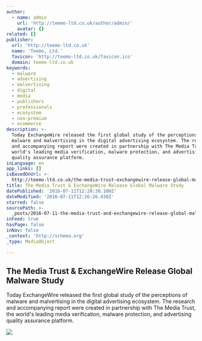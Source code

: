 ```yaml
---
author:
  - name: admin
    url: 'http://teemo-ltd.co.uk/author/admin/'
    avatar: {}
related: []
publisher:
  url: 'http://teemo-ltd.co.uk'
  name: 'Teemo, Ltd.'
  favicon: 'http://teemo-ltd.co.uk/favicon.ico'
  domain: teemo-ltd.co.uk
keywords:
  - malware
  - advertising
  - malvertising
  - digital
  - media
  - publishers
  - professionals
  - ecosystem
  - non-premium
  - ecommerce
description: >-
  Today ExchangeWire released the first global study of the perceptions of
  malware and malvertising in the digital advertising ecosystem. The research
  and accompanying report were created in partnership with The Media Trust, the
  world's leading media verification, malware protection, and advertising
  quality assurance platform.
inLanguage: en
app_links: []
isBasedOnUrl: >-
  http://teemo-ltd.co.uk/the-media-trust-exchangewire-release-global-malware-study/
title: The Media Trust & ExchangeWire Release Global Malware Study
datePublished: '2016-07-11T12:28:30.100Z'
dateModified: '2016-07-11T12:26:26.430Z'
starred: false
sourcePath: >-
  _posts/2016-07-11-the-media-trust-and-exchangewire-release-global-malware-study.md
inFeed: true
hasPage: false
inNav: false
_context: 'http://schema.org'
_type: MediaObject

---
```

<article style=""><h1>The Media Trust &amp; ExchangeWire Release Global Malware Study</h1><p>Today ExchangeWire released the first global study of the perceptions of malware and malvertising in the digital advertising ecosystem. The research and accompanying report were created in partnership with The Media Trust, the world's leading media verification, malware protection, and advertising quality assurance platform.</p><img src="http://teemo-ltd.co.uk/wp-content/uploads/2016/07/pic-jpg_87833_20150804-915.jpg" /></article>